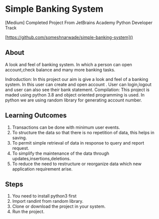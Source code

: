 # Simple Banking System

[Medium] Completed Project From JetBrains Academy Python Developer Track

[https://github.com/someshnarwade/simple-banking-system]()

## About
A look and feel of banking system. In which a person can open account,check balance and many more banking tasks.

Indroduction: In this project our aim is give a look and feel of a banking system. In this user can create and open account . User can login,logout and user can also see their bank statement. 
Compilation: This project is maded using python 3.8 and object oriented programming is used. In python we are using random library for generating account number.


## Learning Outcomes
1. Transactions can be done with minimum user events.
2. To structure the data so that there is no repetition of data, this helps in saving.
3. To permit simple retrieval of data in response to query and report request.
4. To simplify the maintenance of the data through updates,insertions,deletions.
5. To reduce the need to restructure or reorganize data which new application requirement arise.
## Steps
1. You need to install python3 first
2. Import randint from random library.
3. Clone or download the project in your system.
4. Run the project.

